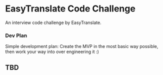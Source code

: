# EasyTranslate Code Challenge

An interview code challenge by EasyTranslate.

### Dev Plan
Simple development plan: Create the MVP in the most basic way possible, then work your way
into over engineering it :)

## TBD